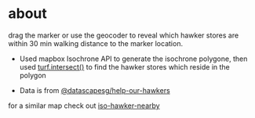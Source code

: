 # about

drag the marker or use the geocoder to reveal which hawker stores are within 30 min walking distance to the marker location.

* Used mapbox Isochrone API to generate the isochrone polygone, then used [turf.intersect()](https://turfjs.org/docs/) to find the hawker stores which reside in the polygon

* Data is from [@datascapesg/help-our-hawkers](https://github.com/datascapesg/help-our-hawkers)

for a similar map check out [iso-hawker-nearby](https://github.com/weirdyang/iso-hawker-nearby)